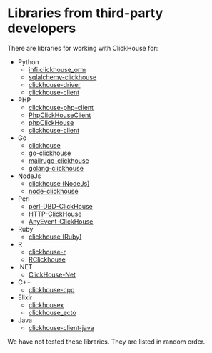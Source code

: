 # Libraries from third-party developers

There are libraries for working with ClickHouse for:

- Python
    - [infi.clickhouse_orm](https://github.com/Infinidat/infi.clickhouse_orm)
    - [sqlalchemy-clickhouse](https://github.com/cloudflare/sqlalchemy-clickhouse)
    - [clickhouse-driver](https://github.com/mymarilyn/clickhouse-driver)
    - [clickhouse-client](https://github.com/yurial/clickhouse-client)
- PHP
    - [clickhouse-php-client](https://github.com/8bitov/clickhouse-php-client)
    - [PhpClickHouseClient](https://github.com/SevaCode/PhpClickHouseClient)
    - [phpClickHouse](https://github.com/smi2/phpClickHouse)
    - [clickhouse-client](https://github.com/bozerkins/clickhouse-client)
- Go
    - [clickhouse](https://github.com/kshvakov/clickhouse/)
    - [go-clickhouse](https://github.com/roistat/go-clickhouse)
    - [mailrugo-clickhouse](https://github.com/mailru/go-clickhouse)
    - [golang-clickhouse](https://github.com/leprosus/golang-clickhouse)
- NodeJs
    - [clickhouse (NodeJs)](https://github.com/TimonKK/clickhouse)
    - [node-clickhouse](https://github.com/apla/node-clickhouse)
- Perl
    - [perl-DBD-ClickHouse](https://github.com/elcamlost/perl-DBD-ClickHouse)
    - [HTTP-ClickHouse](https://metacpan.org/release/HTTP-ClickHouse)
    - [AnyEvent-ClickHouse](https://metacpan.org/release/AnyEvent-ClickHouse)
- Ruby
    - [clickhouse (Ruby)](https://github.com/archan937/clickhouse)
- R
    - [clickhouse-r](https://github.com/hannesmuehleisen/clickhouse-r)
    - [RClickhouse](https://github.com/IMSMWU/RClickhouse)
- .NET
    - [ClickHouse-Net](https://github.com/killwort/ClickHouse-Net)
- C++
    - [clickhouse-cpp](https://github.com/artpaul/clickhouse-cpp/)
- Elixir
    - [clickhousex](https://github.com/appodeal/clickhousex/)
    - [clickhouse_ecto](https://github.com/appodeal/clickhouse_ecto)
- Java
    - [clickhouse-client-java](https://github.com/VirtusAI/clickhouse-client-java)

We have not tested these libraries. They are listed in random order.
